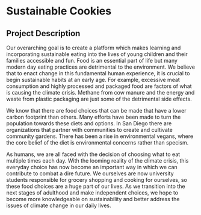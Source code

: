 # Sustainable Cookies

## Project Description

Our overarching goal is to create a platform which makes learning and incorporating sustainable eating into the lives of young children and their families accessible and fun. Food is an essential part of life but many modern day eating practices are detrimental to the environment. We believe that to enact change in this fundamental human experience, it is crucial to begin sustainable habits at an early age. For example, excessive meat consumption and highly processed and packaged food are factors of what is causing the climate crisis. Methane from cow manure and the energy and waste from plastic packaging are just some of the detrimental side effects.

We know that there are food choices that can be made that have a lower carbon footprint than others. Many efforts have been made to turn the population towards these diets and options. In San Diego there are organizations that partner with communities to create and cultivate community gardens. There has been a rise in environmental vegans, where the core belief of the diet is environmental concerns rather than specism.

As humans, we are all faced with the decision of choosing what to eat multiple times each day. With the looming reality of the climate crisis, this everyday choice has now become an important way in which we can contribute to combat a dire future. We ourselves are now university students responsible for grocery shopping and cooking for ourselves, so these food choices are a huge part of our lives. As we transition into the next stages of adulthood and make independent choices, we hope to become more knowledgeable on sustainability and better address the issues of climate change in our daily lives.
